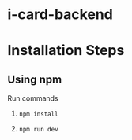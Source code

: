 # i-card-backend

  # Installation Steps



  ## Using npm

  Run commands

  1) ```npm install```


  2) ```npm run dev```

